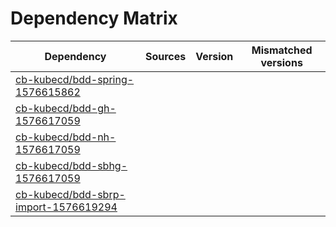 # Dependency Matrix

Dependency | Sources | Version | Mismatched versions
---------- | ------- | ------- | -------------------
[cb-kubecd/bdd-spring-1576615862](https://github.com/cb-kubecd/bdd-spring-1576615862.git) |  | []() | 
[cb-kubecd/bdd-gh-1576617059](https://github.com/cb-kubecd/bdd-gh-1576617059.git) |  | []() | 
[cb-kubecd/bdd-nh-1576617059](https://github.com/cb-kubecd/bdd-nh-1576617059.git) |  | []() | 
[cb-kubecd/bdd-sbhg-1576617059](https://github.com/cb-kubecd/bdd-sbhg-1576617059.git) |  | []() | 
[cb-kubecd/bdd-sbrp-import-1576619294](https://github.com/cb-kubecd/bdd-sbrp-import-1576619294.git) |  | []() | 
